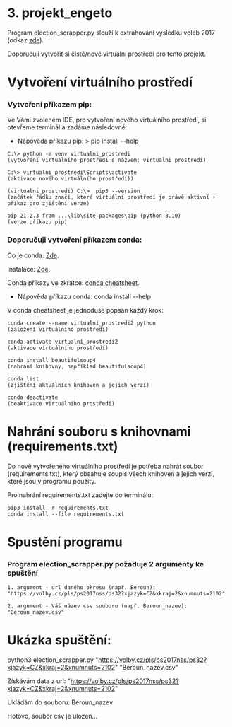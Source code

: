 # 3. projekt_engeto
Program election_scrapper.py slouží k extrahování výsledku voleb 2017 (odkaz [zde](https://volby.cz/pls/ps2017nss/ps3?xjazyk=CZ)).

Doporučuji vytvořit si čisté/nové virtuální prostředí pro tento projekt.

# Vytvoření virtuálního prostředí

### Vytvoření příkazem pip:
Ve Vámi zvoleném IDE, pro vytvoření nového virtuálního prostředí, si otevřeme terminál a zadáme následovné:

- Nápověda příkazu pip: > pip install --help

```
C:\> python -m venv virtualni_prostredi
(vytvoření virtuálního prostředí s názvem: virtualni_prostredi)

C:\> virtualni_prostredi\Scripts\activate
(aktivace nového virtuálního prostředí))

(virtualni_prostredi) C:\>  pip3 --version
(začátek řádku značí, které virtuální prostředí je právě aktivní + příkaz pro zjištění verze)

pip 21.2.3 from ...\lib\site-packages\pip (python 3.10)
(verze příkazu pip)
```

### Doporučuji vytvoření příkazem conda:

Co je conda: [Zde](https://docs.conda.io/en/latest/).

Instalace: [Zde](https://docs.conda.io/en/latest/miniconda.html).

Conda příkazy ve zkratce: [conda cheatsheet](https://docs.conda.io/projects/conda/en/4.6.0/_downloads/52a95608c49671267e40c689e0bc00ca/conda-cheatsheet.pdf).

- Nápověda příkazu conda: conda install --help

V conda cheatsheet je jednoduše popsán každý krok:

```
conda create --name virtualní_prostredi2 python
(založení virtuálního prostředí)

conda activate virtualní_prostredi2 
(aktivace virtuálního prostředí)

conda install beautifulsoup4
(nahrání knihovny, například beautifulsoup4)

conda list
(zjištění aktuálních knihoven a jejich verzí)

conda deactivate
(deaktivace virtuálního prostředí)
```

# Nahrání souboru s knihovnami (requirements.txt)

Do nově vytvořeného virtuálního prostředí je potřeba nahrát soubor (requirements.txt), který obsahuje soupis všech knihoven a jejich verzí, které jsou v programu použity.

Pro nahrání requirements.txt zadejte do terminálu:

```
pip3 install -r requirements.txt
conda install --file requirements.txt
```

# Spustění programu

### Program election_scrapper.py požaduje 2 argumenty ke spuštění
```
1. argument - url daného okresu (např. Beroun): "https://volby.cz/pls/ps2017nss/ps32?xjazyk=CZ&xkraj=2&xnumnuts=2102"

2. argument - Váš název csv souboru (např. Beroun_nazev): "Beroun_nazev.csv"
```

# Ukázka spuštění:

python3 election_scrapper.py "https://volby.cz/pls/ps2017nss/ps32?xjazyk=CZ&xkraj=2&xnumnuts=2102" "Beroun_nazev.csv"

Získávám data z url: "https://volby.cz/pls/ps2017nss/ps32?xjazyk=CZ&xkraj=2&xnumnuts=2102"

Ukládám do souboru: Beroun_nazev

Hotovo, soubor csv je ulozen...

